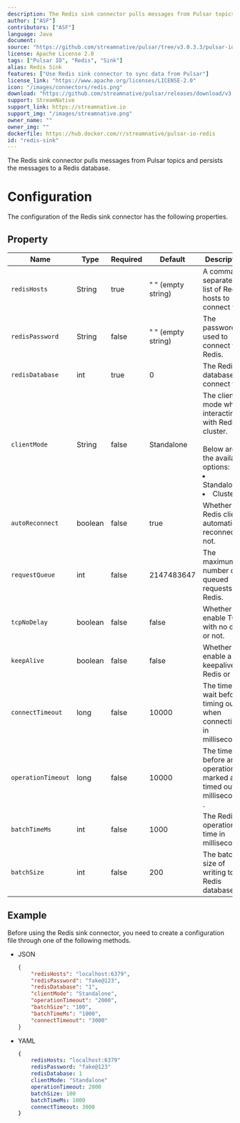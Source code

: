 ```yaml
---
description: The Redis sink connector pulls messages from Pulsar topics and persists the messages to a Redis database.
author: ["ASF"]
contributors: ["ASF"]
language: Java
document:
source: "https://github.com/streamnative/pulsar/tree/v3.0.3.3/pulsar-io/redis"
license: Apache License 2.0
tags: ["Pulsar IO", "Redis", "Sink"]
alias: Redis Sink
features: ["Use Redis sink connector to sync data from Pulsar"]
license_link: "https://www.apache.org/licenses/LICENSE-2.0"
icon: "/images/connectors/redis.png"
download: "https://github.com/streamnative/pulsar/releases/download/v3.0.3.3/pulsar-io-redis-3.0.3.3.nar"
support: StreamNative
support_link: https://streamnative.io
support_img: "/images/streamnative.png"
owner_name: ""
owner_img: ""
dockerfile: https://hub.docker.com/r/streamnative/pulsar-io-redis
id: "redis-sink"
---
```


The Redis sink connector pulls messages from Pulsar topics and persists the messages to a Redis database.

# Configuration

The configuration of the Redis sink connector has the following properties.

## Property

| Name | Type|Required | Default | Description 
|------|----------|----------|---------|-------------|
| `redisHosts` |String|true|" " (empty string) | A comma-separated list of Redis hosts to connect to. |
| `redisPassword` |String|false|" " (empty string) | The password used to connect to Redis. |
| `redisDatabase` | int|true|0  | The Redis database to connect to. |
| `clientMode` |String| false|Standalone | The client mode when interacting with Redis cluster. <br><br>Below are the available options: <br><li>Standalone<br><li>Cluster |
| `autoReconnect` | boolean|false|true | Whether the Redis client automatically reconnect or not. |
| `requestQueue` | int|false|2147483647 | The maximum number of queued requests to Redis. |
| `tcpNoDelay` |boolean| false| false | Whether to enable TCP with no delay or not. |
| `keepAlive` | boolean|false | false |Whether to enable a keepalive to Redis or not. |
| `connectTimeout` |long| false|10000 | The time to wait before timing out when connecting in milliseconds. |
| `operationTimeout` | long|false|10000 | The time before an operation is marked as timed out in milliseconds . |
| `batchTimeMs` | int|false|1000 | The Redis operation time in milliseconds. |
| `batchSize` | int|false|200 | The batch size of writing to Redis database. |


## Example

Before using the Redis sink connector, you need to create a configuration file through one of the following methods.

* JSON

    ```json
    {
        "redisHosts": "localhost:6379",
        "redisPassword": "fake@123",
        "redisDatabase": "1",
        "clientMode": "Standalone",
        "operationTimeout": "2000",
        "batchSize": "100",
        "batchTimeMs": "1000",
        "connectTimeout": "3000"
    }
    ```

* YAML

    ```yaml
    {
        redisHosts: "localhost:6379"
        redisPassword: "fake@123"
        redisDatabase: 1
        clientMode: "Standalone"
        operationTimeout: 2000
        batchSize: 100
        batchTimeMs: 1000
        connectTimeout: 3000
    }
    ```
